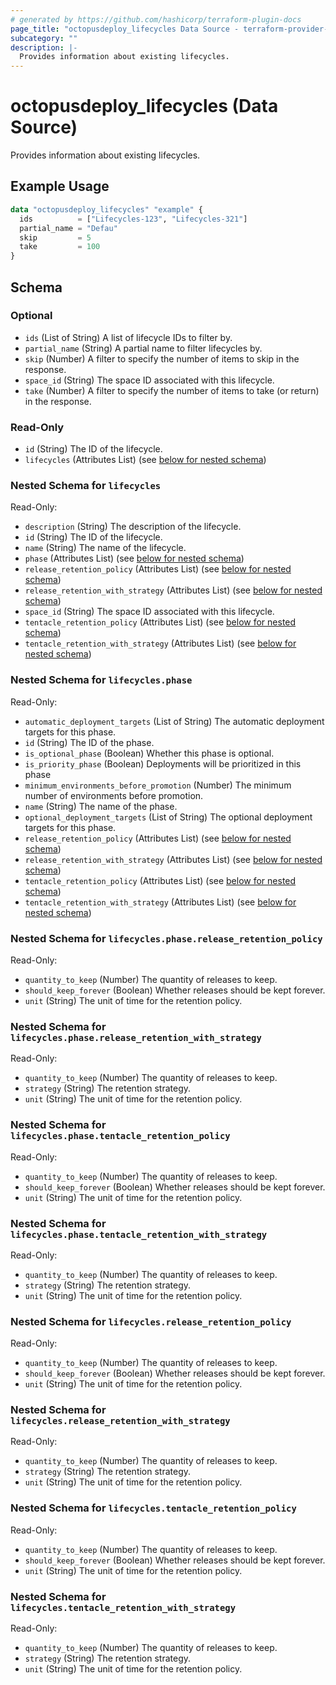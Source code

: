 ```yaml
---
# generated by https://github.com/hashicorp/terraform-plugin-docs
page_title: "octopusdeploy_lifecycles Data Source - terraform-provider-octopusdeploy"
subcategory: ""
description: |-
  Provides information about existing lifecycles.
---
```


# octopusdeploy_lifecycles (Data Source)

Provides information about existing lifecycles.

## Example Usage

```terraform
data "octopusdeploy_lifecycles" "example" {
  ids          = ["Lifecycles-123", "Lifecycles-321"]
  partial_name = "Defau"
  skip         = 5
  take         = 100
}
```

<!-- schema generated by tfplugindocs -->
## Schema

### Optional

- `ids` (List of String) A list of lifecycle IDs to filter by.
- `partial_name` (String) A partial name to filter lifecycles by.
- `skip` (Number) A filter to specify the number of items to skip in the response.
- `space_id` (String) The space ID associated with this lifecycle.
- `take` (Number) A filter to specify the number of items to take (or return) in the response.

### Read-Only

- `id` (String) The ID of the lifecycle.
- `lifecycles` (Attributes List) (see [below for nested schema](#nestedatt--lifecycles))

<a id="nestedatt--lifecycles"></a>
### Nested Schema for `lifecycles`

Read-Only:

- `description` (String) The description of the lifecycle.
- `id` (String) The ID of the lifecycle.
- `name` (String) The name of the lifecycle.
- `phase` (Attributes List) (see [below for nested schema](#nestedatt--lifecycles--phase))
- `release_retention_policy` (Attributes List) (see [below for nested schema](#nestedatt--lifecycles--release_retention_policy))
- `release_retention_with_strategy` (Attributes List) (see [below for nested schema](#nestedatt--lifecycles--release_retention_with_strategy))
- `space_id` (String) The space ID associated with this lifecycle.
- `tentacle_retention_policy` (Attributes List) (see [below for nested schema](#nestedatt--lifecycles--tentacle_retention_policy))
- `tentacle_retention_with_strategy` (Attributes List) (see [below for nested schema](#nestedatt--lifecycles--tentacle_retention_with_strategy))

<a id="nestedatt--lifecycles--phase"></a>
### Nested Schema for `lifecycles.phase`

Read-Only:

- `automatic_deployment_targets` (List of String) The automatic deployment targets for this phase.
- `id` (String) The ID of the phase.
- `is_optional_phase` (Boolean) Whether this phase is optional.
- `is_priority_phase` (Boolean) Deployments will be prioritized in this phase
- `minimum_environments_before_promotion` (Number) The minimum number of environments before promotion.
- `name` (String) The name of the phase.
- `optional_deployment_targets` (List of String) The optional deployment targets for this phase.
- `release_retention_policy` (Attributes List) (see [below for nested schema](#nestedatt--lifecycles--phase--release_retention_policy))
- `release_retention_with_strategy` (Attributes List) (see [below for nested schema](#nestedatt--lifecycles--phase--release_retention_with_strategy))
- `tentacle_retention_policy` (Attributes List) (see [below for nested schema](#nestedatt--lifecycles--phase--tentacle_retention_policy))
- `tentacle_retention_with_strategy` (Attributes List) (see [below for nested schema](#nestedatt--lifecycles--phase--tentacle_retention_with_strategy))

<a id="nestedatt--lifecycles--phase--release_retention_policy"></a>
### Nested Schema for `lifecycles.phase.release_retention_policy`

Read-Only:

- `quantity_to_keep` (Number) The quantity of releases to keep.
- `should_keep_forever` (Boolean) Whether releases should be kept forever.
- `unit` (String) The unit of time for the retention policy.


<a id="nestedatt--lifecycles--phase--release_retention_with_strategy"></a>
### Nested Schema for `lifecycles.phase.release_retention_with_strategy`

Read-Only:

- `quantity_to_keep` (Number) The quantity of releases to keep.
- `strategy` (String) The retention strategy.
- `unit` (String) The unit of time for the retention policy.


<a id="nestedatt--lifecycles--phase--tentacle_retention_policy"></a>
### Nested Schema for `lifecycles.phase.tentacle_retention_policy`

Read-Only:

- `quantity_to_keep` (Number) The quantity of releases to keep.
- `should_keep_forever` (Boolean) Whether releases should be kept forever.
- `unit` (String) The unit of time for the retention policy.


<a id="nestedatt--lifecycles--phase--tentacle_retention_with_strategy"></a>
### Nested Schema for `lifecycles.phase.tentacle_retention_with_strategy`

Read-Only:

- `quantity_to_keep` (Number) The quantity of releases to keep.
- `strategy` (String) The retention strategy.
- `unit` (String) The unit of time for the retention policy.



<a id="nestedatt--lifecycles--release_retention_policy"></a>
### Nested Schema for `lifecycles.release_retention_policy`

Read-Only:

- `quantity_to_keep` (Number) The quantity of releases to keep.
- `should_keep_forever` (Boolean) Whether releases should be kept forever.
- `unit` (String) The unit of time for the retention policy.


<a id="nestedatt--lifecycles--release_retention_with_strategy"></a>
### Nested Schema for `lifecycles.release_retention_with_strategy`

Read-Only:

- `quantity_to_keep` (Number) The quantity of releases to keep.
- `strategy` (String) The retention strategy.
- `unit` (String) The unit of time for the retention policy.


<a id="nestedatt--lifecycles--tentacle_retention_policy"></a>
### Nested Schema for `lifecycles.tentacle_retention_policy`

Read-Only:

- `quantity_to_keep` (Number) The quantity of releases to keep.
- `should_keep_forever` (Boolean) Whether releases should be kept forever.
- `unit` (String) The unit of time for the retention policy.


<a id="nestedatt--lifecycles--tentacle_retention_with_strategy"></a>
### Nested Schema for `lifecycles.tentacle_retention_with_strategy`

Read-Only:

- `quantity_to_keep` (Number) The quantity of releases to keep.
- `strategy` (String) The retention strategy.
- `unit` (String) The unit of time for the retention policy.


